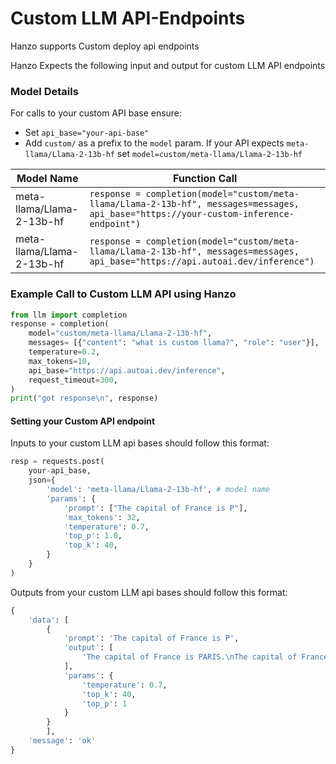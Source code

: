 # Custom LLM API-Endpoints
Hanzo supports Custom deploy api endpoints

Hanzo Expects the following input and output for custom LLM API endpoints

### Model Details

For calls to your custom API base ensure:
* Set `api_base="your-api-base"`
* Add `custom/` as a prefix to the `model` param. If your API expects `meta-llama/Llama-2-13b-hf` set `model=custom/meta-llama/Llama-2-13b-hf`

| Model Name       | Function Call                              |
|------------------|--------------------------------------------|
| meta-llama/Llama-2-13b-hf  | `response = completion(model="custom/meta-llama/Llama-2-13b-hf", messages=messages, api_base="https://your-custom-inference-endpoint")` |
| meta-llama/Llama-2-13b-hf  | `response = completion(model="custom/meta-llama/Llama-2-13b-hf", messages=messages, api_base="https://api.autoai.dev/inference")` |

### Example Call to Custom LLM API using Hanzo
```python
from llm import completion
response = completion(
    model="custom/meta-llama/Llama-2-13b-hf", 
    messages= [{"content": "what is custom llama?", "role": "user"}],
    temperature=0.2,
    max_tokens=10,
    api_base="https://api.autoai.dev/inference",
    request_timeout=300,
)
print("got response\n", response)
```

#### Setting your Custom API endpoint

Inputs to your custom LLM api bases should follow this format:

```python
resp = requests.post(
    your-api_base, 
    json={
        'model': 'meta-llama/Llama-2-13b-hf', # model name
        'params': {
            'prompt': ["The capital of France is P"],
            'max_tokens': 32,
            'temperature': 0.7,
            'top_p': 1.0,
            'top_k': 40,
        }
    }
)
```

Outputs from your custom LLM api bases should follow this format:   
```python
{
    'data': [
        {
            'prompt': 'The capital of France is P',
            'output': [
                'The capital of France is PARIS.\nThe capital of France is PARIS.\nThe capital of France is PARIS.\nThe capital of France is PARIS.\nThe capital of France is PARIS.\nThe capital of France is PARIS.\nThe capital of France is PARIS.\nThe capital of France is PARIS.\nThe capital of France is PARIS.\nThe capital of France is PARIS.\nThe capital of France is PARIS.\nThe capital of France is PARIS.\nThe capital of France is PARIS.\nThe capital of France'
            ],
            'params': {
                'temperature': 0.7, 
                'top_k': 40, 
                'top_p': 1
            }
        }
        ],
    'message': 'ok'
}
```